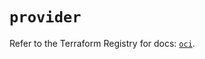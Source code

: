 # `provider`

Refer to the Terraform Registry for docs: [`oci`](https://registry.terraform.io/providers/hashicorp/oci/7.19.0/docs).
